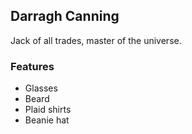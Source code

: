 ## Darragh Canning

Jack of all trades, master of the universe. 

### Features

- Glasses
- Beard
- Plaid shirts
- Beanie hat
